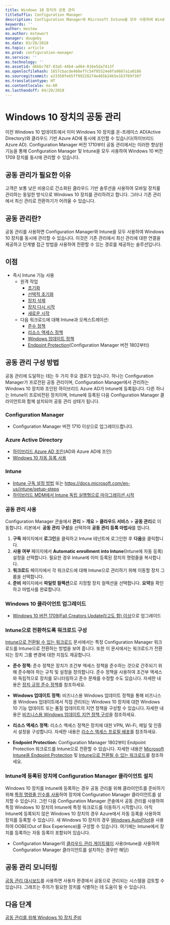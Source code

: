 ```yaml
---
title: Windows 10 장치의 공동 관리
titleSuffix: Configuration Manager
description: Configuration Manager와 Microsoft Intune을 모두 사용하여 Windows 10 장치를 동시에 관리하는 방법을 알아봅니다.
keywords: ''
author: mestew
ms.author: mstewart
manager: dougeby
ms.date: 03/28/2018
ms.topic: article
ms.prod: configuration-manager
ms.service: ''
ms.technology: ''
ms.assetid: d6bbc787-83a5-44b4-ad64-016e5da7413f
ms.openlocfilehash: 1657cbacde468ef7c54f95524e0fa9607a1a0186
ms.sourcegitcommit: e23350fe65ff99228274e465b24b5e163769f38f
ms.translationtype: HT
ms.contentlocale: ko-KR
ms.lasthandoff: 04/20/2018
---
```

# <a name="co-management-for-windows-10-devices"></a>Windows 10 장치의 공동 관리    
 이전 Windows 10 업데이트에서 이미 Windows 10 장치를 온-프레미스 AD(Active Directory)와 클라우드 기반 Azure AD에 동시에 조인할 수 있습니다(하이브리드 Azure AD). Configuration Manager 버전 1710부터 공동 관리에서는 이러한 향상된 기능을 통해 Configuration Manager 및 Intune을 모두 사용하여 Windows 10 버전 1709 장치를 동시에 관리할 수 있습니다. <!-- 1350871 -->
## <a name="why-co-management"></a>공동 관리가 필요한 이유
고객은 보통 낮은 비용으로 간소화된 클라우드 기반 솔루션을 사용하여 모바일 장치를 관리하는 동일한 방식으로 Windows 10 장치를 관리하려고 합니다. 그러나 기존 관리에서 최신 관리로 전환하기가 어려울 수 있습니다.  
## <a name="what-is-co-management"></a>공동 관리란?
공동 관리를 사용하면 Configuration Manager와 Intune을 모두 사용하여 Windows 10 장치를 동시에 관리할 수 있습니다. 이것은 기존 관리에서 최신 관리에 대한 연결을 제공하고 단계별 접근 방법을 사용하여 전환할 수 있는 경로를 제공하는 솔루션입니다.

## <a name="benefits"></a>이점 
- 즉시 Intune 기능 사용 
    - 원격 작업
        - [초기화](https://docs.microsoft.com/intune/devices-wipe#factory-reset)
        - [선택적 초기화](https://docs.microsoft.com/intune/apps-selective-wipe)
        - [장치 삭제](https://docs.microsoft.com/intune/devices-wipe#delete-devices-from-the-azure-active-directory-portal)
        - [장치 다시 시작](https://docs.microsoft.com/intune/device-restart)
        - [새로운 시작](https://docs.microsoft.com/intune/device-fresh-start)
    - 다음 워크로드에 대해 Intune과 오케스트레이션:
        - [준수 정책](https://docs.microsoft.com/intune/device-compliance-get-started)
        - [리소스 액세스 정책](https://docs.microsoft.com/intune/device-profiles)
        - [Windows 업데이트 정책](https://docs.microsoft.com/intune/windows-update-for-business-configure)
        - [Endpoint Protection](https://docs.microsoft.com/en-us/intune/endpoint-protection-windows-10)(Configuration Manager 버전 1802부터) <!-- 1357365 -->
    
## <a name="how-to-configure-co-management"></a>공동 관리 구성 방법
공동 관리에 도달하는 데는 두 가지 주요 경로가 있습니다. 하나는 Configuration Manager가 프로전된 공동 관리이며, Configuration Manager에서 관리하는 Windows 10 장치와 조인된 하이브리드 Azure AD가 Intune에 등록됩니다. 다른 하나는 Intune이 프로비전된 장치이며, Intune에 등록된 다음 Configuration Manager 클라이언트와 함께 설치되어 공동 관리 상태가 됩니다.

### <a name="configuration-manager"></a>**Configuration Manager**
 -  Configuration Manager 버전 1710 이상으로 업그레이드합니다.


### <a name="azure-active-directory"></a>**Azure Active Directory**
  - [하이브리드 Azure AD 조인](https://docs.microsoft.com/azure/active-directory/device-management-hybrid-azuread-joined-devices-setup)(AD와 Azure AD에 조인)
  - [Windows 10 자동 등록 사용](https://docs.microsoft.com/intune/windows-enroll)


### <a name="intune"></a>**Intune**
 - [Intune 구독 설정 방법](/sccm/mdm/deploy-use/configure-intune-subscription) 또는 https://docs.microsoft.com/en-us/intune/setup-steps
 - [하이브리드 MDM에서 Intune 독립 실행형으로 마이그레이션 시작](/sccm/mdm/deploy-use/migrate-hybridmdm-to-intunesa)


### <a name="enable-co-management"></a>공동 관리 사용 
 Configuration Manager 콘솔에서 **관리** > **개요** > **클라우드 서비스** > **공동 관리**로 이동합니다. 리본에서  **공동 관리 구성**을 선택하여 **공동 관리 등록 마법사**를 엽니다. 
   
1. **구독** 페이지에서 **로그인**을 클릭하고 Intune 테넌트에 로그인한 후 **다음**을 클릭합니다.    
2. **사용 여부** 페이지에서 **Automatic enrollment into Intune**(Intune에 자동 등록) 설정을 선택합니다. 필요한 경우 Intune에 이미 등록된 장치의 명령줄을 복사합니다. 
3. **워크로드** 페이지에서 각 워크로드에 대해 Intune으로 관리하기 위해 이동할 장치 그룹을 선택합니다.
4. **준비** 페이지에서 **파일럿 컬렉션**으로 지정할 장치 컬렉션을 선택합니다. **요약**을 확인하고 마법사를 완료합니다. 

### <a name="upgrade-windows-10-client"></a>Windows 10 클라이언트 업그레이드
- [Windows 10 버전 1709(Fall Creators Update라고도 함) 이상](/sccm/osd/deploy-use/manage-windows-as-a-service)으로 업그레이드

### <a name="configure-workloads-to-switch-to-intune"></a>Intune으로 전환하도록 워크로드 구성 
[Intune으로 전환될 수 있는 워크로드](/sccm/core/clients/manage/co-management-switch-workloads#Workloads-able-to-be-transitioned-to-Intune) 문서에서는 특정 Configuration Manager 워크로드를 Intune으로 전환하는 방법을 보여 줍니다. 또한 이 문서에서는 워크로드가 전환되는 장치 그룹 변경에 대한 지침도 제공합니다.

- **준수 정책:** 준수 정책은 장치가 조건부 액세스 정책을 준수하는 것으로 간주되기 위해 준수해야 하는 규칙 및 설정을 정의합니다. 준수 정책을 사용하여 조건부 액세스와 독립적으로 장치를 모니터링하고 준수 문제를 수정할 수도 있습니다. 자세한 내용은 [장치 규정 준수 정책](https://docs.microsoft.com/intune/device-compliance-get-started)를 참조하세요.  

- **Windows 업데이트 정책:** 비즈니스용 Windows 업데이트 정책을 통해 비즈니스용 Windows 업데이트에서 직접 관리되는 Windows 10 장치에 대한 Windows 10 기능 업데이트 또는 품질 업데이트의 지연 정책을 구성할 수 있습니다. 자세한 내용은 [비즈니스용 Windows 업데이트 지연 정책 구성](https://docs.microsoft.com/intune/windows-update-for-business-configure)을 참조하세요.  

- **리소스 액세스 정책:** 리소스 액세스 정책은 장치에 대한 VPN, Wi-Fi, 메일 및 인증서 설정을 구성합니다. 자세한 내용은 [리소스 액세스 프로필 배포](https://docs.microsoft.com/intune/device-profiles)를 참조하세요.

- **Endpoint Protection:** Configuration Manager 1802부터 Endpoint Protection 워크로드를 Intune으로 전환할 수 있습니다. 자세한 내용은 [Microsoft Intune용 Endpoint Protection](https://docs.microsoft.com/en-us/intune/endpoint-protection-windows-10)<!-- 1357365 --> 및 [Intune으로 전환될 수 있는 워크로드](/sccm/core/clients/manage/co-management-switch-workloads#Workloads-able-to-be-transitioned-to-Intune)를 참조하세요.


### <a name="install-configuration-manager-client-to-the-devices-enrolled-in-intune"></a>Intune에 등록된 장치에 Configuration Manager 클라이언트 설치
Windows 10 장치를 Intune에 등록하는 경우 공동 관리를 위해 클라이언트를 준비하기 위해 [특정 명령줄 인수를 사용](/sccm/core/clients/manage/co-management-prepare#command-line-to-install-configuration-manager-client)하여 장치에 Configuration Manager 클라이언트를 설치할 수 있습니다. 그런 다음 Configuration Manager 콘솔에서 공동 관리를 사용하여 특정 Windows 10 장치의 Intune에 특정 워크로드를 이동하기 시작합니다.
아직 Intune에 등록되지 않은 Windows 10 장치의 경우 Azure에서 자동 등록을 사용하여 장치를 등록할 수 있습니다. 새 Windows 10 장치의 경우 [Windows AutoPilot](https://docs.microsoft.com/intune/enrollment-autopilot)을 사용하여 OOBE(Out of Box Experience)를 구성할 수 있습니다. 여기에는 Intune에서 장치를 등록하는 자동 등록이 포함되어 있습니다.
 - Configuration Manager의 [클라우드 관리 게이트웨이](/sccm/core/clients/manage/manage-clients-internet#cloud-management-gateway) 사용(Intune을 사용하여 Configuration Manager 클라이언트를 설치하는 경우만 해당)

## <a name="monitor-co-management"></a>공동 관리 모니터링
[공동 관리 대시보드](/sccm/core/clients/manage/co-management-dashboard)를 사용하면 사용자 환경에서 공동으로 관리되는 시스템을 검토할 수 있습니다. 그래프는 주의가 필요한 장치를 식별하는 데 도움이 될 수 있습니다.


## <a name="next-steps"></a>다음 단계
[공동 관리를 위해 Windows 10 장치 준비](co-management-prepare.md)
